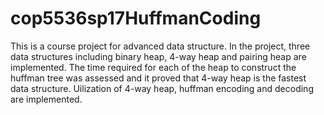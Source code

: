 # cop5536sp17HuffmanCoding
This is a course project for advanced data structure. In the project, three data structures including binary heap, 4-way heap and pairing heap are implemented. The time required for each of the heap to construct the huffman tree was assessed and it proved that 4-way heap is the fastest data structure. Uilization of 4-way heap, huffman encoding and decoding are implemented.

